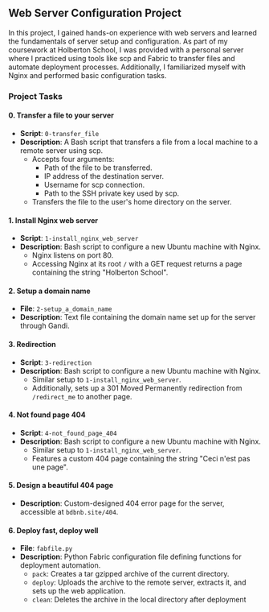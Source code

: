 ## Web Server Configuration Project

In this project, I gained hands-on experience with web servers and learned the fundamentals of server setup and configuration. As part of my coursework at Holberton School, I was provided with a personal server where I practiced using tools like scp and Fabric to transfer files and automate deployment processes. Additionally, I familiarized myself with Nginx and performed basic configuration tasks.

### Project Tasks

#### 0. Transfer a file to your server

- **Script**: `0-transfer_file`
- **Description**: A Bash script that transfers a file from a local machine to a remote server using scp.
  - Accepts four arguments:
    - Path of the file to be transferred.
    - IP address of the destination server.
    - Username for scp connection.
    - Path to the SSH private key used by scp.
  - Transfers the file to the user's home directory on the server.

#### 1. Install Nginx web server

- **Script**: `1-install_nginx_web_server`
- **Description**: Bash script to configure a new Ubuntu machine with Nginx.
  - Nginx listens on port 80.
  - Accessing Nginx at its root `/` with a GET request returns a page containing the string "Holberton School".

#### 2. Setup a domain name

- **File**: `2-setup_a_domain_name`
- **Description**: Text file containing the domain name set up for the server through Gandi.

#### 3. Redirection

- **Script**: `3-redirection`
- **Description**: Bash script to configure a new Ubuntu machine with Nginx.
  - Similar setup to `1-install_nginx_web_server`.
  - Additionally, sets up a 301 Moved Permanently redirection from `/redirect_me` to another page.

#### 4. Not found page 404

- **Script**: `4-not_found_page_404`
- **Description**: Bash script to configure a new Ubuntu machine with Nginx.
  - Similar setup to `1-install_nginx_web_server`.
  - Features a custom 404 page containing the string "Ceci n'est pas une page".

#### 5. Design a beautiful 404 page

- **Description**: Custom-designed 404 error page for the server, accessible at `bdbnb.site/404`.

#### 6. Deploy fast, deploy well

- **File**: `fabfile.py`
- **Description**: Python Fabric configuration file defining functions for deployment automation.
  - `pack`: Creates a tar gzipped archive of the current directory.
  - `deploy`: Uploads the archive to the remote server, extracts it, and sets up the web application.
  - `clean`: Deletes the archive in the local directory after deployment
